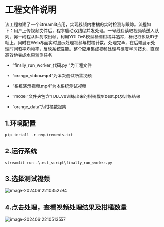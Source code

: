 # 工程文件说明

该工程构建了一个Streamlit应用，实现视频内柑橘的实时检测与跟踪。流程如下：用户上传视频文件后，程序启动双线程并发处理。一号线程读取视频帧送入队列，另一线程从队列取出帧，利用YOLOv8模型检测柑橘并追踪，标记框体及ID于帧上，同时在Web界面实时显示处理视频与柑橘计数。处理完毕，在后端展示处理时间和平均帧率，反映系统性能。整个应用集成视频处理与深度学习技术，直观高效地完成水果监测任务

- ”finally_run_worker_代码.py “为工程文件
- “orange_video.mp4”为本次测试所需视频

- “系统演示视频.mp4”为本系统测试视频
- ”model“文件夹包含YOLOv8训练出来的柑橘模型best.pt及训练结果
- “orange_data“为柑橘数据集

## 1.环境配置

```shell
pip install -r requirements.txt
```



## 2.运行系统

```shell
streamlit run .\test_script\finally_run_worker.py
```



## 3.选择测试视频

![image-20240612210352794](C:\Users\HQR\AppData\Roaming\Typora\typora-user-images\image-20240612210352794.png)







## 4.点击处理，查看视频处理结果及柑橘数量

![image-20240612210513557](C:\Users\HQR\AppData\Roaming\Typora\typora-user-images\image-20240612210513557.png) 



